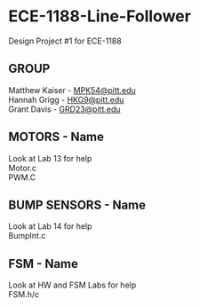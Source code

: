 # ECE-1188-Line-Follower
Design Project #1 for ECE-1188
## GROUP
Matthew Kaiser - MPK54@pitt.edu <br />
Hannah Grigg - HKG9@pitt.edu <br />
Grant Davis - GRD23@pitt.edu <br />

## MOTORS - Name
Look at Lab 13 for help <br />
Motor.c <br />
PWM.C <br />

## BUMP SENSORS - Name
Look at Lab 14 for help <br />
BumpInt.c <br />

## FSM - Name
Look at HW and FSM Labs for help <br />
FSM.h/c
